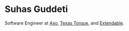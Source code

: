 # Suhas Guddeti

Software Engineer at [Axo](https://www.axofoods.com/), [Texas Torque](https://github.com/texastorque), and [Extendable](https://github.com/extendable-co).
